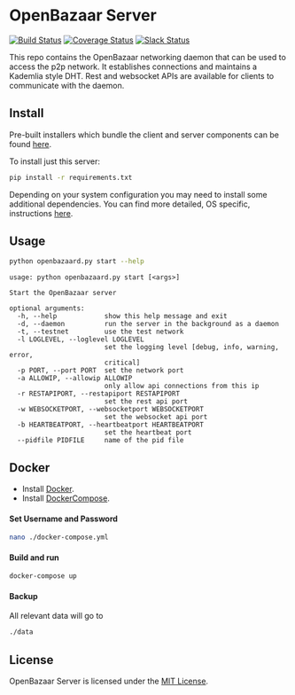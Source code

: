 # OpenBazaar Server
[![Build Status](https://travis-ci.org/OpenBazaar/OpenBazaar-Server.svg?branch=master)](https://travis-ci.org/OpenBazaar/OpenBazaar-Server) [![Coverage Status](https://coveralls.io/repos/OpenBazaar/OpenBazaar-Server/badge.svg?branch=master&service=github)](https://coveralls.io/github/OpenBazaar/OpenBazaar-Server?branch=master) [![Slack Status](https://openbazaar-slackin-drwasho.herokuapp.com/badge.svg)](https://openbazaar-slackin-drwasho.herokuapp.com)

This repo contains the OpenBazaar networking daemon that can be used to access the p2p network. It establishes connections and maintains
a Kademlia style DHT. Rest and websocket APIs are available for clients to communicate with the daemon.

## Install

Pre-built installers which bundle the client and server components can be found [here](https://github.com/OpenBazaar/OpenBazaar-Installer/releases).

To install just this server:
```bash
pip install -r requirements.txt
```

Depending on your system configuration you may need to install some additional dependencies. You can find more detailed, OS specific, instructions [here](https://slack-files.com/T02FPGBKB-F0KJU1CLX-cbbcf8a02c).

## Usage

```bash
python openbazaard.py start --help
```

```
usage: python openbazaard.py start [<args>]

Start the OpenBazaar server

optional arguments:
  -h, --help            show this help message and exit
  -d, --daemon          run the server in the background as a daemon
  -t, --testnet         use the test network
  -l LOGLEVEL, --loglevel LOGLEVEL
                        set the logging level [debug, info, warning, error,
                        critical]
  -p PORT, --port PORT  set the network port
  -a ALLOWIP, --allowip ALLOWIP
                        only allow api connections from this ip
  -r RESTAPIPORT, --restapiport RESTAPIPORT
                        set the rest api port
  -w WEBSOCKETPORT, --websocketport WEBSOCKETPORT
                        set the websocket api port
  -b HEARTBEATPORT, --heartbeatport HEARTBEATPORT
                        set the heartbeat port
  --pidfile PIDFILE     name of the pid file
```

## Docker

- Install [Docker](https://docs.docker.com/engine/installation/).
- Install [DockerCompose](https://docs.docker.com/compose/install/).

#### Set Username and Password
```bash
nano ./docker-compose.yml
```

#### Build and run
```bash
docker-compose up
```

#### Backup
All relevant data will go to
```bash
./data
```


## License
OpenBazaar Server is licensed under the [MIT License](LICENSE).